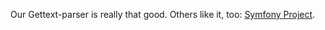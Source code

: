 Our Gettext-parser is really that good. Others like it, too: 
[Symfony Project](https://github.com/symfony/symfony/blob/master/src/Symfony/Component/Translation/Loader/PoFileLoader.php#L15).
